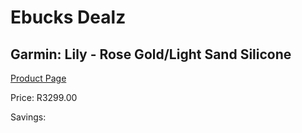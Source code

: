 
# Ebucks Dealz
## Garmin: Lily - Rose Gold/Light Sand Silicone
[Product Page](https://www.ebucks.com/web/shop/productSelected.do?prodId=1148387272&catId=1233320031)

Price: R3299.00

Savings: 


	